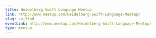```yaml
---
title: Heidelberg Swift Language Meetup
link: http://www.meetup.com/Heidelberg-Swift-Language-Meetup/
slug: swifthd
eventLink: http://www.meetup.com/Heidelberg-Swift-Language-Meetup/
type: meetup
---
```

